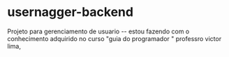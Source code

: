 # usernagger-backend
Projeto para gerenciamento de usuario -- estou fazendo com o conhecimento adquirido no curso "guia do programador " professro victor lima,
